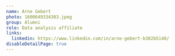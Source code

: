 ```yaml
---
name: Arne Gebert
photo: 1600649334303.jpeg
group: Alumni
role: Data analysis affiliate
links:
  linkedin: https://www.linkedin.com/in/arne-gebert-b302b5140/
disableDetailPage: true
---
```

